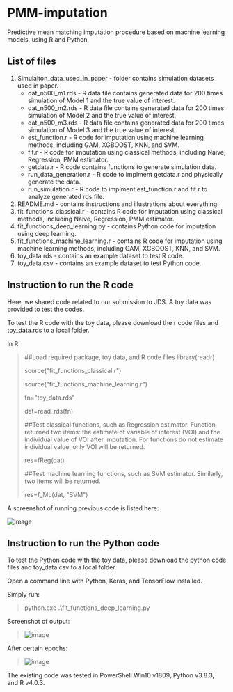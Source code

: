 # PMM-imputation
Predictive mean matching imputation procedure based on machine learning models, using R and Python

## List of files
1. Simulaiton_data_used_in_paper - folder contains simulation datasets used in paper.
   - dat_n500_m1.rds - R data file contains generated data for 200 times simulation of Model 1 and the true value of interest.
   - dat_n500_m2.rds - R data file contains generated data for 200 times simulation of Model 2 and the true value of interest.
   - dat_n500_m3.rds - R data file contains generated data for 200 times simulation of Model 3 and the true value of interest.
   - est_function.r - R code for imputation using machine learning methods, including GAM, XGBOOST, KNN, and SVM.
   - fit.r - R code for imputation using classical methods, including Naive, Regression, PMM estimator.
   - getdata.r - R code contains functions to generate simulation data.
   - run_data_generation.r - R code to implment getdata.r and physically generate the data.
   - run_simulation.r - R code to implment est_function.r and fit.r to analyze generated rds file.
3. README.md - contains instructions and illustrations about everything.
4. fit_functions_classical.r - contains R code for imputation using classical methods, including Naive, Regression, PMM estimator.
5. fit_functions_deep_learning.py - contains Python code for imputation using deep learning.
6. fit_functions_machine_learning.r - contains R code for imputation using machine learning methods, including GAM, XGBOOST, KNN, and SVM.
7. toy_data.rds - contains an example dataset to test R code.
8. toy_data.csv - contains an example dataset to test Python code.

## Instruction to run the R code
Here, we shared code related to our submission to JDS. A toy data was provided to test the codes.

To test the R code with the toy data, please download the r code files and toy_data.rds to a local folder.

In R:
>##Load required package, toy data, and R code files
> library(readr)
> 
> source("fit_functions_classical.r")
> 
>source("fit_functions_machine_learning.r")
> 
>fn="toy_data.rds"
>
>dat=read_rds(fn)
>
> 
>##Test classical functions, such as Regression estimator.
>Function returned two items: the estimate of variable of interest (VOI) and the individual value of VOI after imputation.
>For functions do not estimate individual value, only VOI will be returned.
>
>res=fReg(dat)
>
> 
>##Test machine learning functions, such as SVM estimator. Similarly, two items will be returned.
>
>res=f_ML(dat, "SVM")


A screenshot of running previous code is listed here:

![image](https://github.com/xu1912/PMM-imputation/assets/8320920/5e183d57-6eac-424f-8c84-18e27075a2be)

## Instruction to run the Python code
To test the Python code with the toy data, please download the python code files and toy_data.csv to a local folder.

Open a command line with Python, Keras, and TensorFlow installed. 

Simply run:
> python.exe .\fit_functions_deep_learning.py

Screenshot of output:
>![image](https://github.com/xu1912/PMM-imputation/assets/8320920/57ee659f-0ad3-4349-82f2-21fbc40bee43)

After certain epochs:
> ![image](https://github.com/xu1912/PMM-imputation/assets/8320920/524b2c26-6c21-464c-bd41-77ff86138801)

The existing code was tested in PowerShell Win10 v1809, Python v3.8.3, and R v4.0.3.
